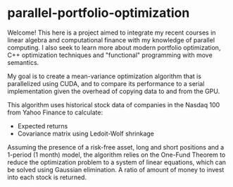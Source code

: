 # parallel-portfolio-optimization

Welcome! This here is a project aimed to integrate my recent courses in linear algebra and computational finance
with my knowledge of parallel computing. I also seek to learn more about modern portfolio optimization, C++
optimization techniques and "functional" programming with move semantics.

My goal is to create a mean-variance optimization algorithm that is parallelized using CUDA, and to compare its 
performance to a serial implementation given the overhead of copying data to and from the GPU.

This algorithm uses historical stock data of companies in the Nasdaq 100 from Yahoo Finance to calculate:
- Expected returns
- Covariance matrix using Ledoit-Wolf shrinkage

Assuming the presence of a risk-free asset, long and short positions and a 1-period (1 month) model,
the algorithm relies on the One-Fund Theorem to reduce the optimization problem to a system of linear equations,
which can be solved using Gaussian elimination. A ratio of amount of money to invest into each stock is returned.